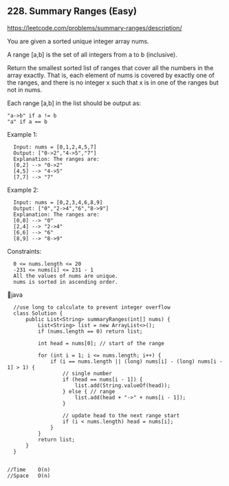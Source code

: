 ## 228. Summary Ranges (Easy)
https://leetcode.com/problems/summary-ranges/description/

You are given a sorted unique integer array nums.

A range [a,b] is the set of all integers from a to b (inclusive).

Return the smallest sorted list of ranges that cover all the numbers in the array exactly. That is, each element of nums is covered by exactly one of the ranges, and there is no integer x such that x is in one of the ranges but not in nums.

Each range [a,b] in the list should be output as:

    "a->b" if a != b
    "a" if a == b
 

Example 1:

      Input: nums = [0,1,2,4,5,7]
      Output: ["0->2","4->5","7"]
      Explanation: The ranges are:
      [0,2] --> "0->2"
      [4,5] --> "4->5"
      [7,7] --> "7"
Example 2:

      Input: nums = [0,2,3,4,6,8,9]
      Output: ["0","2->4","6","8->9"]
      Explanation: The ranges are:
      [0,0] --> "0"
      [2,4] --> "2->4"
      [6,6] --> "6"
      [8,9] --> "8->9"
 

Constraints:

      0 <= nums.length <= 20
      -231 <= nums[i] <= 231 - 1
      All the values of nums are unique.
      nums is sorted in ascending order.

  🤎java
  
      //use long to calculate to prevent integer overflow
      class Solution {
          public List<String> summaryRanges(int[] nums) {
              List<String> list = new ArrayList<>();
              if (nums.length == 0) return list; 
      
              int head = nums[0]; // start of the range
      
              for (int i = 1; i <= nums.length; i++) {
                  if (i == nums.length || (long) nums[i] - (long) nums[i - 1] > 1) {
                      // single number
                      if (head == nums[i - 1]) {
                          list.add(String.valueOf(head));
                      } else { // range
                          list.add(head + "->" + nums[i - 1]);
                      }
                      
                      // update head to the next range start
                      if (i < nums.length) head = nums[i];
                  }
              }
              return list;
          }
      }

    
    //Time    O(n)
    //Space   O(n)
